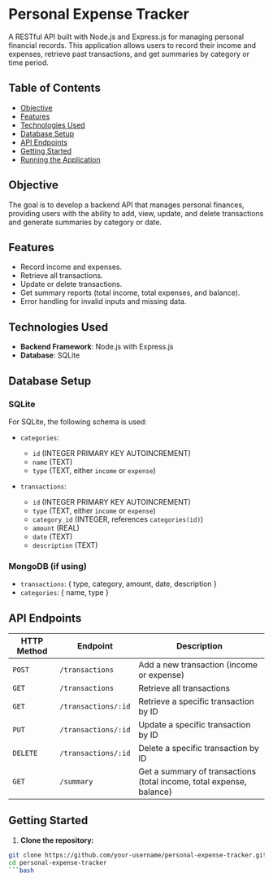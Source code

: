 # Personal Expense Tracker

A RESTful API built with Node.js and Express.js for managing personal financial records. This application allows users to record their income and expenses, retrieve past transactions, and get summaries by category or time period.

## Table of Contents

- [Objective](#objective)
- [Features](#features)
- [Technologies Used](#technologies-used)
- [Database Setup](#database-setup)
- [API Endpoints](#api-endpoints)
- [Getting Started](#getting-started)
- [Running the Application](#running-the-application)

## Objective

The goal is to develop a backend API that manages personal finances, providing users with the ability to add, view, update, and delete transactions and generate summaries by category or date.

## Features

- Record income and expenses.
- Retrieve all transactions.
- Update or delete transactions.
- Get summary reports (total income, total expenses, and balance).
- Error handling for invalid inputs and missing data.

## Technologies Used

- **Backend Framework**: Node.js with Express.js
- **Database**: SQLite

## Database Setup

### SQLite

For SQLite, the following schema is used:

- `categories`: 
  - `id` (INTEGER PRIMARY KEY AUTOINCREMENT)
  - `name` (TEXT)
  - `type` (TEXT, either `income` or `expense`)

- `transactions`:
  - `id` (INTEGER PRIMARY KEY AUTOINCREMENT)
  - `type` (TEXT, either `income` or `expense`)
  - `category_id` (INTEGER, references `categories(id)`)
  - `amount` (REAL)
  - `date` (TEXT)
  - `description` (TEXT)

### MongoDB (if using)

- `transactions`: { type, category, amount, date, description }
- `categories`: { name, type }

## API Endpoints

| HTTP Method | Endpoint             | Description                                                |
|-------------|----------------------|------------------------------------------------------------|
| `POST`      | `/transactions`       | Add a new transaction (income or expense)                  |
| `GET`       | `/transactions`       | Retrieve all transactions                                  |
| `GET`       | `/transactions/:id`   | Retrieve a specific transaction by ID                      |
| `PUT`       | `/transactions/:id`   | Update a specific transaction by ID                        |
| `DELETE`    | `/transactions/:id`   | Delete a specific transaction by ID                        |
| `GET`       | `/summary`            | Get a summary of transactions (total income, total expense, balance) |

## Getting Started

1. **Clone the repository:**

```bash
git clone https://github.com/your-username/personal-expense-tracker.git
cd personal-expense-tracker
```bash
